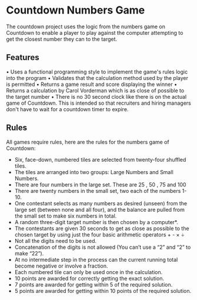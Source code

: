 # Countdown Numbers Game

The countdown project uses the logic from the numbers game on Countdown to enable a player to play against the computer attempting to get the closest number they can to the target.

## Features

• Uses a functional programming style to implement the game's rules logic into the program
• Validates that the calculation method used by the player is permitted
• Returns a game result and score displaying the winner
• Returns a calculation by Carol Vorderman which is as close of possible to the target number
• There is no 30 second clock like there is on the actual game of Countdown. This is intended so that recruiters and hiring managers don't have to wait for a countdown timer to expire.

## Rules

All games require rules, here are the rules for the numbers game of Countdown:

- Six, face-down, numbered tiles are selected from twenty-four shuffled tiles.
- The tiles are arranged into two groups: Large Numbers and Small Numbers.
- There are four numbers in the large set. These are 25 , 50 , 75 and 100
- There are twenty numbers in the small set, two each of the numbers 1-10.
- One contestant selects as many numbers as desired (unseen) from the large set (between none and all four), and the balance are pulled from the small set to make six numbers in total.
- A random three-digit target number is then chosen by a computer*.
- The contestants are given 30 seconds to get as close as possible to the chosen target by using just the four basic arithmetic operators + - × ÷
- Not all the digits need to be used.
- Concatenation of the digits is not allowed (You can’t use a “2” and “2” to make “22”).
- At no intermediate step in the process can the current running total become negative or involve a fraction.
- Each numbered tile can only be used once in the calculation.
- 10 points are awarded for correctly getting the exact solution.
- 7 points are awarded for getting within 5 of the required solution.
- 5 points are awarded for getting within 10 points of the required solution.
